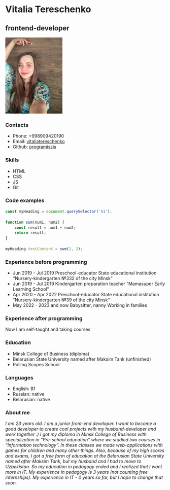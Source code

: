 # Vitalia Tereschenko

## frontend-developer

<img src="photo_2023-03-18_07-05-32.jpg" height="240" alt="vitalia tereschenko">

### Contacts

* Phone: +998909420190
* Email: [vitaliatereschenko](vitaliatereschenko@gmail.com)
* Github: [programissis](https://github.com/programissis)

### Skills

* HTML
* CSS
* JS
* Git

### Code examples

```javascript
const myHeading = document.querySelector('h1');

function sum(num1, num2) {
    const result = num1 + num2;
    return result;
}

myHeading.textContent = sum(2, 2);
```

### Experience before programming

* Jun 2019 - Jul 2019 Preschool-educator State educational institution
“Nursery-kindergarten №332 of the city Minsk”
* Jun 2019 - Jul 2019 Kindergarten preparation teacher
“Mamasuper Early Learning School”
* Apr 2020 - Apr 2022 Preschool-educator State educational institution
“Nursery-kindergarten №39 of the city Minsk”
* May 2022 - 2023 and now
Babysitter, nanny
Working in families

### Experience after programming

Now I am self-taught and taking courses

### Education

* Minsk College of Business (diploma)
* Belarusian State University named after Maksim Tank (unfinished)
* Rolling Scopes School

### Languages

* English: B1
* Russian: native
* Belarusian: native

### About me

_I am 23 years old. I am a junior front-end developer. I want to become a good developer to create cool projects with my husband-developer and work together :) I got my diploma in Minsk College of Business with specialization in “Pre-school education” where we studied two courses in “Information technology”. In these classes we made web-applications with games for children and many other things. Also, because of my high scores and exams, I got a free form of education at the Belarusian State University named after Maksim Tank, but my husband and I had to move to Uzbekistan. So my education in pedagogy ended and I realized that I want more in IT. My experience in pedagogy is 3 years (not counting free internships). My experience in IT - 0 years so far, but I hope to change that soon._
